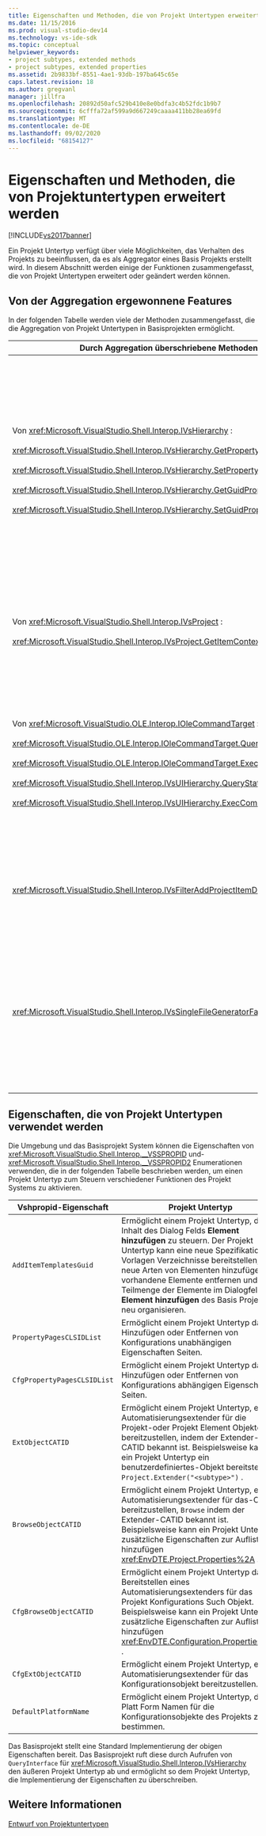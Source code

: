 ```yaml
---
title: Eigenschaften und Methoden, die von Projekt Untertypen erweitert werden | Microsoft-Dokumentation
ms.date: 11/15/2016
ms.prod: visual-studio-dev14
ms.technology: vs-ide-sdk
ms.topic: conceptual
helpviewer_keywords:
- project subtypes, extended methods
- project subtypes, extended properties
ms.assetid: 2b9833bf-8551-4ae1-93db-197ba645c65e
caps.latest.revision: 18
ms.author: gregvanl
manager: jillfra
ms.openlocfilehash: 20892d50afc529b410e8e0bdfa3c4b52fdc1b9b7
ms.sourcegitcommit: 6cfffa72af599a9d667249caaaa411bb28ea69fd
ms.translationtype: MT
ms.contentlocale: de-DE
ms.lasthandoff: 09/02/2020
ms.locfileid: "68154127"
---
```

# <a name="properties-and-methods-extended-by-project-subtypes"></a>Eigenschaften und Methoden, die von Projektuntertypen erweitert werden
[!INCLUDE[vs2017banner](../../includes/vs2017banner.md)]

Ein Projekt Untertyp verfügt über viele Möglichkeiten, das Verhalten des Projekts zu beeinflussen, da es als Aggregator eines Basis Projekts erstellt wird. In diesem Abschnitt werden einige der Funktionen zusammengefasst, die von Projekt Untertypen erweitert oder geändert werden können.  
  
## <a name="features-gained-by-aggregation"></a>Von der Aggregation ergewonnene Features  
 In der folgenden Tabelle werden viele der Methoden zusammengefasst, die die Aggregation von Projekt Untertypen in Basisprojekten ermöglicht.  
  
|Durch Aggregation überschriebene Methoden|Projekt Untertyp|  
|---------------------------------------|---------------------|  
|Von <xref:Microsoft.VisualStudio.Shell.Interop.IVsHierarchy> :<br /><br /> <xref:Microsoft.VisualStudio.Shell.Interop.IVsHierarchy.GetProperty%2A><br /><br /> <xref:Microsoft.VisualStudio.Shell.Interop.IVsHierarchy.SetProperty%2A><br /><br /> <xref:Microsoft.VisualStudio.Shell.Interop.IVsHierarchy.GetGuidProperty%2A><br /><br /> <xref:Microsoft.VisualStudio.Shell.Interop.IVsHierarchy.SetGuidProperty%2A>|Ermöglicht einem Projekt Untertyp das<br /><br /> -Ändern Sie die Beschriftung und das Symbol des Projekt Knotens.<br />: Das Projekt Objekt wird vollständig überschrieben `Browse` .<br />-Steuern Sie, ob das Projekt umbenannt werden kann.<br />-Steuerelement Sortierreihenfolge.<br />-Steuern Sie den Benutzer Kontext für die dynamische Hilfe.|  
|Von <xref:Microsoft.VisualStudio.Shell.Interop.IVsProject> :<br /><br /> <xref:Microsoft.VisualStudio.Shell.Interop.IVsProject.GetItemContext%2A>|Ermöglicht einem Projekt Untertyp, zu steuern, welche Kontext Dienste für Designer und Editoren bereitgestellt werden.|  
|Von <xref:Microsoft.VisualStudio.OLE.Interop.IOleCommandTarget> :<br /><br /> <xref:Microsoft.VisualStudio.OLE.Interop.IOleCommandTarget.QueryStatus%2A><br /><br /> <xref:Microsoft.VisualStudio.OLE.Interop.IOleCommandTarget.Exec%2A><br /><br /> <xref:Microsoft.VisualStudio.Shell.Interop.IVsUIHierarchy.QueryStatusCommand%2A><br /><br /> <xref:Microsoft.VisualStudio.Shell.Interop.IVsUIHierarchy.ExecCommand%2A>|Ermöglicht einem Projekt Untertyp das<br /><br /> -Nehmen Sie an der Befehls Weiterleitung für Projekt Befehle Teil.<br />-Hinzufügen, entfernen oder Deaktivieren von Project Ambient-Befehlen und Projektmappen-Explorer aktiven Befehlen.|  
|<xref:Microsoft.VisualStudio.Shell.Interop.IVsFilterAddProjectItemDlg2>|Ermöglicht dem Projekt Untertyp das Filtern, was dem Benutzer im Dialogfeld **Neues Element hinzufügen** angezeigt wird.|  
|<xref:Microsoft.VisualStudio.Shell.Interop.IVsSingleFileGeneratorFactory>|Ermöglicht einem Projekt Untertyp das<br /><br /> -Ermitteln des Standard Generators, wenn eine Dateierweiterung angegeben ist.<br />-Ordnen Sie einem COM-Objekt einen lesbaren Generator Namen zu.|  
  
## <a name="properties-used-by-project-subtypes"></a>Eigenschaften, die von Projekt Untertypen verwendet werden  
 Die Umgebung und das Basisprojekt System können die Eigenschaften von <xref:Microsoft.VisualStudio.Shell.Interop.__VSSPROPID> und- <xref:Microsoft.VisualStudio.Shell.Interop.__VSSPROPID2> Enumerationen verwenden, die in der folgenden Tabelle beschrieben werden, um einen Projekt Untertyp zum Steuern verschiedener Funktionen des Projekt Systems zu aktivieren.  
  
|Vshpropid-Eigenschaft|Projekt Untertyp|  
|------------------------|---------------------|  
|`AddItemTemplatesGuid`|Ermöglicht einem Projekt Untertyp, den Inhalt des Dialog Felds **Element hinzufügen** zu steuern. Der Projekt Untertyp kann eine neue Spezifikation für Vorlagen Verzeichnisse bereitstellen, neue Arten von Elementen hinzufügen, vorhandene Elemente entfernen und eine Teilmenge der Elemente im Dialogfeld **Element hinzufügen** des Basis Projekts neu organisieren.|  
|`PropertyPagesCLSIDList`|Ermöglicht einem Projekt Untertyp das Hinzufügen oder Entfernen von Konfigurations unabhängigen Eigenschaften Seiten.|  
|`CfgPropertyPagesCLSIDList`|Ermöglicht einem Projekt Untertyp das Hinzufügen oder Entfernen von Konfigurations abhängigen Eigenschaften Seiten.|  
|`ExtObjectCATID`|Ermöglicht einem Projekt Untertyp, einen Automatisierungsextender für die Projekt-oder Projekt Element Objekte bereitzustellen, indem der Extender-CATID bekannt ist. Beispielsweise kann ein Projekt Untertyp ein benutzerdefiniertes-Objekt bereitstellen `Project.Extender("<subtype>")` .|  
|`BrowseObjectCATID`|Ermöglicht einem Projekt Untertyp, einen Automatisierungsextender für das-Objekt bereitzustellen, `Browse` indem der Extender-CATID bekannt ist. Beispielsweise kann ein Projekt Untertyp zusätzliche Eigenschaften zur Auflistung hinzufügen <xref:EnvDTE.Project.Properties%2A> .|  
|`CfgBrowseObjectCATID`|Ermöglicht einem Projekt Untertyp das Bereitstellen eines Automatisierungsextenders für das Projekt Konfigurations Such Objekt. Beispielsweise kann ein Projekt Untertyp zusätzliche Eigenschaften zur Auflistung hinzufügen <xref:EnvDTE.Configuration.Properties%2A> .|  
|`CfgExtObjectCATID`|Ermöglicht einem Projekt Untertyp, einen Automatisierungsextender für das Konfigurationsobjekt bereitzustellen.|  
|`DefaultPlatformName`|Ermöglicht einem Projekt Untertyp, den Platt Form Namen für die Konfigurationsobjekte des Projekts zu bestimmen.|  
  
 Das Basisprojekt stellt eine Standard Implementierung der obigen Eigenschaften bereit. Das Basisprojekt ruft diese durch Aufrufen von `QueryInterface` für <xref:Microsoft.VisualStudio.Shell.Interop.IVsHierarchy> den äußeren Projekt Untertyp ab und ermöglicht so dem Projekt Untertyp, die Implementierung der Eigenschaften zu überschreiben.  
  
## <a name="see-also"></a>Weitere Informationen  
 [Entwurf von Projektuntertypen](../../extensibility/internals/project-subtypes-design.md)
